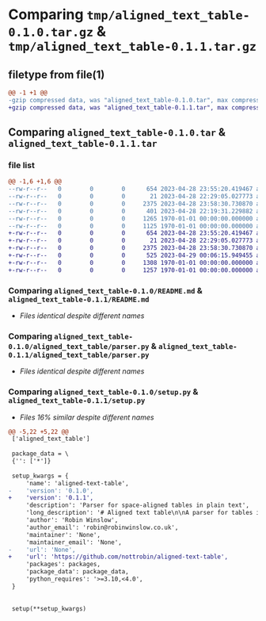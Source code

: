 # Comparing `tmp/aligned_text_table-0.1.0.tar.gz` & `tmp/aligned_text_table-0.1.1.tar.gz`

## filetype from file(1)

```diff
@@ -1 +1 @@
-gzip compressed data, was "aligned_text_table-0.1.0.tar", max compression
+gzip compressed data, was "aligned_text_table-0.1.1.tar", max compression
```

## Comparing `aligned_text_table-0.1.0.tar` & `aligned_text_table-0.1.1.tar`

### file list

```diff
@@ -1,6 +1,6 @@
--rw-r--r--   0        0        0      654 2023-04-28 23:55:20.419467 aligned_text_table-0.1.0/README.md
--rw-r--r--   0        0        0       21 2023-04-28 22:29:05.027773 aligned_text_table-0.1.0/aligned_text_table/__init__.py
--rw-r--r--   0        0        0     2375 2023-04-28 23:58:30.730870 aligned_text_table-0.1.0/aligned_text_table/parser.py
--rw-r--r--   0        0        0      401 2023-04-28 22:19:31.229882 aligned_text_table-0.1.0/pyproject.toml
--rw-r--r--   0        0        0     1265 1970-01-01 00:00:00.000000 aligned_text_table-0.1.0/setup.py
--rw-r--r--   0        0        0     1125 1970-01-01 00:00:00.000000 aligned_text_table-0.1.0/PKG-INFO
+-rw-r--r--   0        0        0      654 2023-04-28 23:55:20.419467 aligned_text_table-0.1.1/README.md
+-rw-r--r--   0        0        0       21 2023-04-28 22:29:05.027773 aligned_text_table-0.1.1/aligned_text_table/__init__.py
+-rw-r--r--   0        0        0     2375 2023-04-28 23:58:30.730870 aligned_text_table-0.1.1/aligned_text_table/parser.py
+-rw-r--r--   0        0        0      525 2023-04-29 00:06:15.949455 aligned_text_table-0.1.1/pyproject.toml
+-rw-r--r--   0        0        0     1308 1970-01-01 00:00:00.000000 aligned_text_table-0.1.1/setup.py
+-rw-r--r--   0        0        0     1257 1970-01-01 00:00:00.000000 aligned_text_table-0.1.1/PKG-INFO
```

### Comparing `aligned_text_table-0.1.0/README.md` & `aligned_text_table-0.1.1/README.md`

 * *Files identical despite different names*

### Comparing `aligned_text_table-0.1.0/aligned_text_table/parser.py` & `aligned_text_table-0.1.1/aligned_text_table/parser.py`

 * *Files identical despite different names*

### Comparing `aligned_text_table-0.1.0/setup.py` & `aligned_text_table-0.1.1/setup.py`

 * *Files 16% similar despite different names*

```diff
@@ -5,22 +5,22 @@
 ['aligned_text_table']
 
 package_data = \
 {'': ['*']}
 
 setup_kwargs = {
     'name': 'aligned-text-table',
-    'version': '0.1.0',
+    'version': '0.1.1',
     'description': 'Parser for space-aligned tables in plain text',
     'long_description': '# Aligned text table\n\nA parser for tables in plain text that are aligned with spaces, e.g.:\n\n```\nThis is     Column two   This one\ncolumn one               is column\n                         three\n```\n\n## Usage\n\n```\n>>> from aligned_text_table import parse_row\n\n>>> parse_row(\n...     lines=[\n...         "This is     Column two   This one ",\n...         "column one               is column",\n...         "three    "\n...     ],\n...     keys=["one", "two", "three"]\n... )\n\n{\n    "one": "This is column one",\n    "two": "Column two",\n    "three": "This one is column three"\n}\n```\n\n## Tests\n\nTo run tests, install and run Tox:\n\n```\npip3 install tox\ntox\n```\n',
     'author': 'Robin Winslow',
     'author_email': 'robin@robinwinslow.co.uk',
     'maintainer': 'None',
     'maintainer_email': 'None',
-    'url': 'None',
+    'url': 'https://github.com/nottrobin/aligned-text-table',
     'packages': packages,
     'package_data': package_data,
     'python_requires': '>=3.10,<4.0',
 }
 
 
 setup(**setup_kwargs)
```

